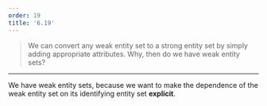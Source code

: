 ```yaml
---
order: 19
title: '6.19'
---
```

> We can convert any weak entity set to a strong entity set by simply adding 
> appropriate attributes. Why, then do we have weak entity sets? 

--------------------------------

We have weak entity sets, because we want to make the dependence of the weak
entity set on its identifying entity set **explicit**.
